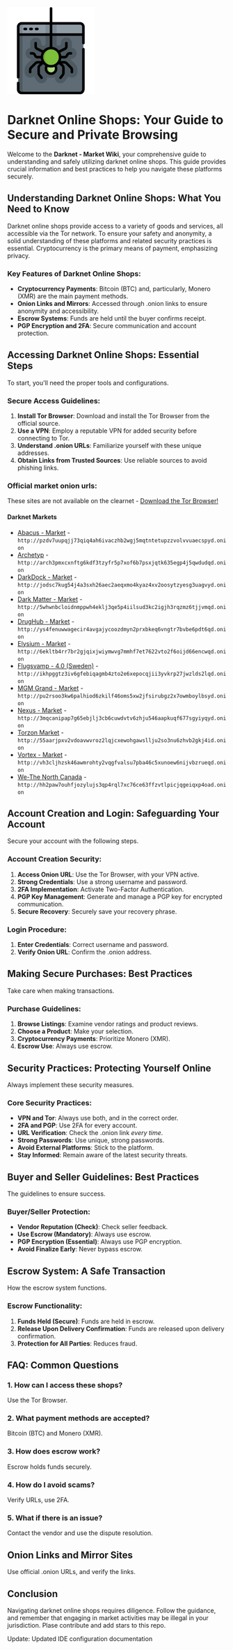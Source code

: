 <img src="/build/pane.webp" width="200">

# Darknet Online Shops: Your Guide to Secure and Private Browsing

Welcome to the **Darknet - Market Wiki**, your comprehensive guide to understanding and safely utilizing darknet online shops. This guide provides crucial information and best practices to help you navigate these platforms securely.

## Understanding Darknet Online Shops: What You Need to Know

Darknet online shops provide access to a variety of goods and services, all accessible via the Tor network. To ensure your safety and anonymity, a solid understanding of these platforms and related security practices is essential. Cryptocurrency is the primary means of payment, emphasizing privacy.

### Key Features of Darknet Online Shops:
-   **Cryptocurrency Payments**: Bitcoin (BTC) and, particularly, Monero (XMR) are the main payment methods.
-   **Onion Links and Mirrors**: Accessed through .onion links to ensure anonymity and accessibility.
-   **Escrow Systems**: Funds are held until the buyer confirms receipt.
-   **PGP Encryption and 2FA**: Secure communication and account protection.

## Accessing Darknet Online Shops: Essential Steps

To start, you'll need the proper tools and configurations.

### Secure Access Guidelines:
1.  **Install Tor Browser**: Download and install the Tor Browser from the official source.
2.  **Use a VPN**: Employ a reputable VPN for added security before connecting to Tor.
3.  **Understand .onion URLs**: Familiarize yourself with these unique addresses.
4.  **Obtain Links from Trusted Sources**: Use reliable sources to avoid phishing links.

### Official market onion urls:
These sites are not available on the clearnet - [Download the Tor Browser!](https://www.torproject.org/download/)

#### Darknet Markets

*   [Abacus - Market](http://pzdv7uupqjj73qiq4ah6ivaczhb2wgj5mqtntetupzzvolvvuaecspyd.onion) - `http://pzdv7uupqjj73qiq4ah6ivaczhb2wgj5mqtntetupzzvolvvuaecspyd.onion`
*   [Archetyp](@archetyp) - `http://arch3pmxcxnftg6kdf3tzyfr5p7xof6b7psxjqtk635egp4j5qwdudqd.onion`
*   [DarkDock - Market](http://jodsc7kug54j4a3sxh26aec2aeqxmo4kyaz4xv2oosytzyesg3uagvyd.onion) - `http://jodsc7kug54j4a3sxh26aec2aeqxmo4kyaz4xv2oosytzyesg3uagvyd.onion`
*   [Dark Matter - Market](http://5whwnbcloidnmppwh4eklj3qe5p4iilsud3kc2igjh3rqzmz6tjjvmqd.onion) - `http://5whwnbcloidnmppwh4eklj3qe5p4iilsud3kc2igjh3rqzmz6tjjvmqd.onion`
*   [DrugHub - Market](http://ys4fenuwwagecir4avgajycoozdmyn2prxbkeq6vngtr7bvbe6pdt6qd.onion) - `http://ys4fenuwwagecir4avgajycoozdmyn2prxbkeq6vngtr7bvbe6pdt6qd.onion`
*   [Elysium - Market](http://6ekltb4rr7br2gjqixjwiymwvg7mmhf7et7622vto2f6oijd66encwqd.onion) - `http://6ekltb4rr7br2gjqixjwiymwvg7mmhf7et7622vto2f6oijd66encwqd.onion`
*   [Flugsvamp - 4.0 (Sweden)](http://ikhpggtz3iv6gfebiqagmb4zto2e6xepocqjii3yvkrp27jwzlds2lqd.onion) - `http://ikhpggtz3iv6gfebiqagmb4zto2e6xepocqjii3yvkrp27jwzlds2lqd.onion`
*   [MGM Grand - Market](http://pu2rsoo3kw6palhiod6zkilf46oms5xw2jfsirubgz2x7owmboylbsyd.onion) - `http://pu2rsoo3kw6palhiod6zkilf46oms5xw2jfsirubgz2x7owmboylbsyd.onion`
*   [Nexus - Market](http://3mqcanipap7g65ebjlj3cb6cuwdvtv6zhju546aapkuqf677sgyiyqyd.onion) - `http://3mqcanipap7g65ebjlj3cb6cuwdvtv6zhju546aapkuqf677sgyiyqyd.onion`
*   [Torzon Market](http://55aarjpxv2vdoavwvroz2lqjcxewohgawsllju2so3nu6zhvb2gkj4id.onion) - `http://55aarjpxv2vdoavwvroz2lqjcxewohgawsllju2so3nu6zhvb2gkj4id.onion`
*   [Vortex - Market](http://vh3cljhzsk46awmrohty2vqgfvalsu7pba46c5xunoew6nijvbzrueqd.onion) - `http://vh3cljhzsk46awmrohty2vqgfvalsu7pba46c5xunoew6nijvbzrueqd.onion`
*   [We-The North Canada](http://hh2paw7ouhfjozylujs3qp4rql7xc76ce63ffzvtlpicjqgeiqxp4oad.onion) - `http://hh2paw7ouhfjozylujs3qp4rql7xc76ce63ffzvtlpicjqgeiqxp4oad.onion`

## Account Creation and Login: Safeguarding Your Account

Secure your account with the following steps.

### Account Creation Security:
1.  **Access Onion URL**: Use the Tor Browser, with your VPN active.
2.  **Strong Credentials**: Use a strong username and password.
3.  **2FA Implementation**: Activate Two-Factor Authentication.
4.  **PGP Key Management**: Generate and manage a PGP key for encrypted communication.
5.  **Secure Recovery**: Securely save your recovery phrase.

### Login Procedure:
1.  **Enter Credentials**: Correct username and password.
2.  **Verify Onion URL**: Confirm the .onion address.

## Making Secure Purchases: Best Practices

Take care when making transactions.

### Purchase Guidelines:
1.  **Browse Listings**: Examine vendor ratings and product reviews.
2.  **Choose a Product**: Make your selection.
3.  **Cryptocurrency Payments**: Prioritize Monero (XMR).
4.  **Escrow Use**: Always use escrow.

## Security Practices: Protecting Yourself Online

Always implement these security measures.

### Core Security Practices:
-   **VPN and Tor**: Always use both, and in the correct order.
-   **2FA and PGP**: Use 2FA for every account.
-   **URL Verification**: Check the .onion link *every time*.
-   **Strong Passwords**: Use unique, strong passwords.
-   **Avoid External Platforms**: Stick to the platform.
-   **Stay Informed**: Remain aware of the latest security threats.

## Buyer and Seller Guidelines: Best Practices

The guidelines to ensure success.

### Buyer/Seller Protection:
-   **Vendor Reputation (Check)**: Check seller feedback.
-   **Use Escrow (Mandatory)**: Always use escrow.
-   **PGP Encryption (Essential)**: Always use PGP encryption.
-   **Avoid Finalize Early**: Never bypass escrow.

## Escrow System: A Safe Transaction

How the escrow system functions.

### Escrow Functionality:
1.  **Funds Held (Secure)**: Funds are held in escrow.
2.  **Release Upon Delivery Confirmation**: Funds are released upon delivery confirmation.
3.  **Protection for All Parties**: Reduces fraud.

## FAQ: Common Questions

### 1. How can I access these shops?
Use the Tor Browser.

### 2. What payment methods are accepted?
Bitcoin (BTC) and Monero (XMR).

### 3. How does escrow work?
Escrow holds funds securely.

### 4. How do I avoid scams?
Verify URLs, use 2FA.

### 5. What if there is an issue?
Contact the vendor and use the dispute resolution.

## Onion Links and Mirror Sites

Use official .onion URLs, and verify the links.

## Conclusion

Navigating darknet online shops requires diligence. Follow the guidance, and remember that engaging in market activities may be illegal in your jurisdiction.
Plase contribute and add stars to this repo.

Update: Updated IDE configuration documentation